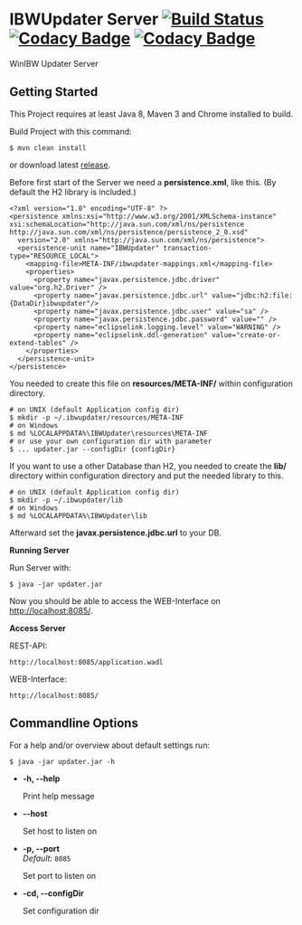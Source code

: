 # IBWUpdater Server [![Build Status](https://travis-ci.org/adlerre/IBWUpdater-Server.svg?branch=master)](https://travis-ci.org/adlerre/IBWUpdater-Server) [![Codacy Badge](https://api.codacy.com/project/badge/Grade/e276ce11390e4000bb9711c9e44864ba)](https://www.codacy.com/app/rene-adler/IBWUpdater-Server?utm_source=github.com&amp;utm_medium=referral&amp;utm_content=adlerre/IBWUpdater-Server&amp;utm_campaign=Badge_Grade) [![Codacy Badge](https://api.codacy.com/project/badge/Coverage/e276ce11390e4000bb9711c9e44864ba)](https://www.codacy.com/app/rene-adler/IBWUpdater-Server?utm_source=github.com&amp;utm_medium=referral&amp;utm_content=adlerre/IBWUpdater-Server&amp;utm_campaign=Badge_Coverage)
WinIBW Updater Server

## Getting Started

This Project requires at least Java 8, Maven 3 and Chrome installed to build.

Build Project with this command:

    $ mvn clean install
    
or download latest [release](https://github.com/adlerre/IBWUpdater-Server/releases).
    
Before first start of the Server we need a **persistence.xml**, like this. (By default the H2 library is included.)
    
    <?xml version="1.0" encoding="UTF-8" ?>
    <persistence xmlns:xsi="http://www.w3.org/2001/XMLSchema-instance" xsi:schemaLocation="http://java.sun.com/xml/ns/persistence http://java.sun.com/xml/ns/persistence/persistence_2_0.xsd"
      version="2.0" xmlns="http://java.sun.com/xml/ns/persistence">
      <persistence-unit name="IBWUpdater" transaction-type="RESOURCE_LOCAL">
        <mapping-file>META-INF/ibwupdater-mappings.xml</mapping-file>
        <properties>
          <property name="javax.persistence.jdbc.driver" value="org.h2.Driver" />
          <property name="javax.persistence.jdbc.url" value="jdbc:h2:file:{DataDir}ibwupdater"/>
          <property name="javax.persistence.jdbc.user" value="sa" />
          <property name="javax.persistence.jdbc.password" value="" />
          <property name="eclipselink.logging.level" value="WARNING" />
          <property name="eclipselink.ddl-generation" value="create-or-extend-tables" />
        </properties>
      </persistence-unit>
    </persistence>
    
You needed to create this file on **resources/META-INF/** within configuration directory.

    # on UNIX (default Application config dir)
    $ mkdir -p ~/.ibwupdater/resources/META-INF
    # on Windows
    $ md %LOCALAPPDATA%\IBWUpdater\resources\META-INF
    # or use your own configuration dir with parameter
    $ ... updater.jar --configDir {configDir}

If you want to use a other Database than H2, you needed to create the **lib/** directory within configuration directory and put the needed library to this.

    # on UNIX (default Application config dir)
    $ mkdir -p ~/.ibwupdater/lib
    # on Windows
    $ md %LOCALAPPDATA%\IBWUpdater\lib

Afterward set the **javax.persistence.jdbc.url** to your DB.

**Running Server**

Run Server with:

    $ java -jar updater.jar


Now you should be able to access the WEB-Interface on [http://localhost:8085/](http://localhost:8085/).
 
**Access Server**

REST-API:

    http://localhost:8085/application.wadl


WEB-Interface:

    http://localhost:8085/
    
## Commandline Options

For a help and/or overview about default settings run:

    $ java -jar updater.jar -h
    
* **-h, --help**

  Print help message

* **--host**

  Set host to listen on

* **-p, --port**<br />
  *Default:* `8085`
  
  Set port to listen on
  
* **-cd, --configDir**

  Set configuration dir
